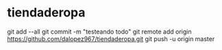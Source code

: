 # tiendaderopa
git add --all
git commit -m "testeando todo"
git remote add origin https://github.com/dalopez967/tiendaderopa.git
git push -u origin master
